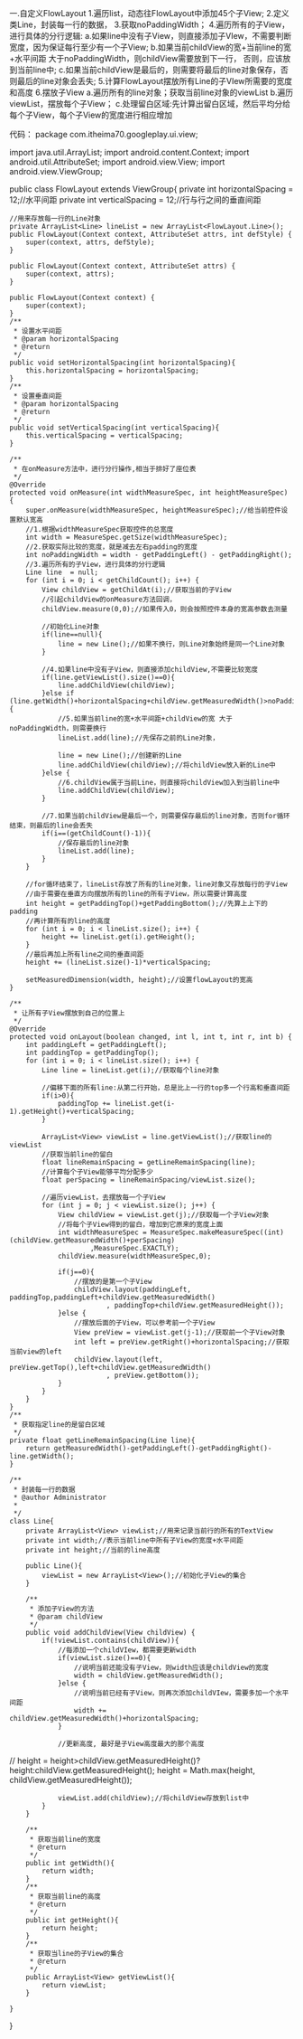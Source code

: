 一.自定义FlowLayout
  1.遍历list，动态往FlowLayout中添加45个子View;
  2.定义类Line，封装每一行的数据，
  3.获取noPaddingWidth；
  4.遍历所有的子View，进行具体的分行逻辑:
    a.如果line中没有子View，则直接添加子VIew，不需要判断宽度，因为保证每行至少有一个子View;
	b.如果当前childView的宽+当前line的宽+水平间距 大于noPaddingWidth，则childView需要放到下一行，
	  否则，应该放到当前line中;
	c.如果当前childView是最后的，则需要将最后的line对象保存，否则最后的line对象会丢失;
  5.计算FlowLayout摆放所有Line的子VIew所需要的宽度和高度	
  6.摆放子View
    a.遍历所有的line对象；获取当前line对象的viewList
	b.遍历viewList，摆放每个子View；
	c.处理留白区域:先计算出留白区域，然后平均分给每个子View，每个子View的宽度进行相应增加
	  
代码：
package com.itheima70.googleplay.ui.view;

import java.util.ArrayList;
import android.content.Context;
import android.util.AttributeSet;
import android.view.View;
import android.view.ViewGroup;

public class FlowLayout extends ViewGroup{
	private int horizontalSpacing = 12;//水平间距
	private int verticalSpacing = 12;//行与行之间的垂直间距
	
	//用来存放每一行的Line对象
	private ArrayList<Line> lineList = new ArrayList<FlowLayout.Line>();
	public FlowLayout(Context context, AttributeSet attrs, int defStyle) {
		super(context, attrs, defStyle);
	}

	public FlowLayout(Context context, AttributeSet attrs) {
		super(context, attrs);
	}

	public FlowLayout(Context context) {
		super(context);
	}
	/**
	 * 设置水平间距
	 * @param horizontalSpacing
	 * @return
	 */
	public void setHorizontalSpacing(int horizontalSpacing){
		this.horizontalSpacing = horizontalSpacing;
	}
	/**
	 * 设置垂直间距
	 * @param horizontalSpacing
	 * @return
	 */
	public void setVerticalSpacing(int verticalSpacing){
		this.verticalSpacing = verticalSpacing;
	}
	
	/**
	 * 在onMeasure方法中，进行分行操作,相当于排好了座位表
	 */
	@Override
	protected void onMeasure(int widthMeasureSpec, int heightMeasureSpec) {
		super.onMeasure(widthMeasureSpec, heightMeasureSpec);//给当前控件设置默认宽高
		//1.根据widthMeasureSpec获取控件的总宽度
		int width = MeasureSpec.getSize(widthMeasureSpec);
		//2.获取实际比较的宽度，就是减去左右padding的宽度
		int noPaddingWidth = width - getPaddingLeft() - getPaddingRight();
		//3.遍历所有的子View，进行具体的分行逻辑
		Line line  = null;
		for (int i = 0; i < getChildCount(); i++) {
			View childView = getChildAt(i);//获取当前的子View
			//引起childView的onMeasure方法回调，
			childView.measure(0,0);//如果传入0，则会按照控件本身的宽高参数去测量
			
			//初始化Line对象
			if(line==null){
				line = new Line();//如果不换行，则Line对象始终是同一个Line对象
			}
			
			//4.如果line中没有子View，则直接添加childView,不需要比较宽度
			if(line.getViewList().size()==0){
				line.addChildView(childView);
			}else if (line.getWidth()+horizontalSpacing+childView.getMeasuredWidth()>noPaddingWidth) {
				//5.如果当前line的宽+水平间距+childView的宽 大于noPaddingWidth，则需要换行
				lineList.add(line);//先保存之前的Line对象，
				
				line = new Line();//创建新的Line
				line.addChildView(childView);//将childView放入新的Line中
			}else {
				//6.childView属于当前Line，则直接将childView加入到当前line中
				line.addChildView(childView);
			}
			
			//7.如果当前childView是最后一个，则需要保存最后的line对象，否则for循环结束，则最后的line会丢失
			if(i==(getChildCount()-1)){
				//保存最后的line对象
				lineList.add(line);
			}
		}
		
		//for循环结束了，lineList存放了所有的line对象，line对象又存放每行的子View
		//由于需要在垂直方向摆放所有的line的所有子View，所以需要计算高度
		int height = getPaddingTop()+getPaddingBottom();//先算上上下的padding
		//再计算所有的line的高度
		for (int i = 0; i < lineList.size(); i++) {
			height += lineList.get(i).getHeight();
		}
		//最后再加上所有line之间的垂直间距
		height += (lineList.size()-1)*verticalSpacing;
		
		setMeasuredDimension(width, height);//设置flowLayout的宽高
	}
	
	/**
	 * 让所有子View摆放到自己的位置上
	 */
	@Override
	protected void onLayout(boolean changed, int l, int t, int r, int b) {
		int paddingLeft = getPaddingLeft();
		int paddingTop = getPaddingTop();
		for (int i = 0; i < lineList.size(); i++) {
			Line line = lineList.get(i);//获取每个line对象
			
			//偏移下面的所有line:从第二行开始，总是比上一行的top多一个行高和垂直间距
			if(i>0){
				paddingTop += lineList.get(i-1).getHeight()+verticalSpacing;
			}
			
			ArrayList<View> viewList = line.getViewList();//获取line的viewList
			//获取当前line的留白
			float lineRemainSpacing = getLineRemainSpacing(line);
			//计算每个子View能够平均分配多少
			float perSpacing = lineRemainSpacing/viewList.size();
			
			//遍历viewList，去摆放每一个子View
			for (int j = 0; j < viewList.size(); j++) {
				View childView = viewList.get(j);//获取每一个子View对象
				//将每个子View得到的留白，增加到它原来的宽度上面
				int widthMeasureSpec = MeasureSpec.makeMeasureSpec((int) (childView.getMeasuredWidth()+perSpacing)
						,MeasureSpec.EXACTLY);
				childView.measure(widthMeasureSpec,0);
				
				if(j==0){
					//摆放的是第一个子View
					childView.layout(paddingLeft, paddingTop,paddingLeft+childView.getMeasuredWidth()
							, paddingTop+childView.getMeasuredHeight());
				}else {
					//摆放后面的子View，可以参考前一个子View
					View preView = viewList.get(j-1);//获取前一个子View对象
					int left = preView.getRight()+horizontalSpacing;//获取当前view的left
					childView.layout(left, preView.getTop(),left+childView.getMeasuredWidth()
							, preView.getBottom());
				}
			}
		}
	}
	/**
	 * 获取指定line的是留白区域
	 */
	private float getLineRemainSpacing(Line line){
		return getMeasuredWidth()-getPaddingLeft()-getPaddingRight()-line.getWidth();
	}
	
	/**
	 * 封装每一行的数据
	 * @author Administrator
	 *
	 */
	class Line{
		private ArrayList<View> viewList;//用来记录当前行的所有的TextView
		private int width;//表示当前line中所有子View的宽度+水平间距
		private int height;//当前的line高度
		
		public Line(){
			viewList = new ArrayList<View>();//初始化子View的集合
		}
		
		/**
		 * 添加子View的方法
		 * @param childView
		 */
		public void addChildView(View childView) {
			if(!viewList.contains(childView)){
				//每添加一个childVIew，都需要更新width
				if(viewList.size()==0){
					//说明当前还能没有子View，则width应该是childView的宽度
					width = childView.getMeasuredWidth();
				}else {
					//说明当前已经有子View，则再次添加childVIew，需要多加一个水平间距
					width += childView.getMeasuredWidth()+horizontalSpacing;
				}
				
				//更新高度, 最好是子View高度最大的那个高度
//				height = height>childView.getMeasuredHeight()?height:childView.getMeasuredHeight();
				height = Math.max(height, childView.getMeasuredHeight());
				
				viewList.add(childView);//将childView存放到list中
			}
		}

		/**
		 * 获取当前line的宽度
		 * @return
		 */
		public int getWidth(){
			return width;
		}
		/**
		 * 获取当前line的高度
		 * @return
		 */
		public int getHeight(){
			return height;
		}
		/**
		 * 获取当line的子View的集合
		 * @return
		 */
		public ArrayList<View> getViewList(){
			return viewList;
		}
		
	}
	
}
